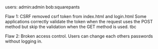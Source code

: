 users:
admin:admin
bob:squarepants

Flaw 1: CSRF
removed csrf token from index.html and login.html
Some applications correctly validate the token when the request uses the POST method but skip the validation when the GET method is used. 
tbc

Flaw 2:
Broken access control. Users can change each others passwords without logging in.